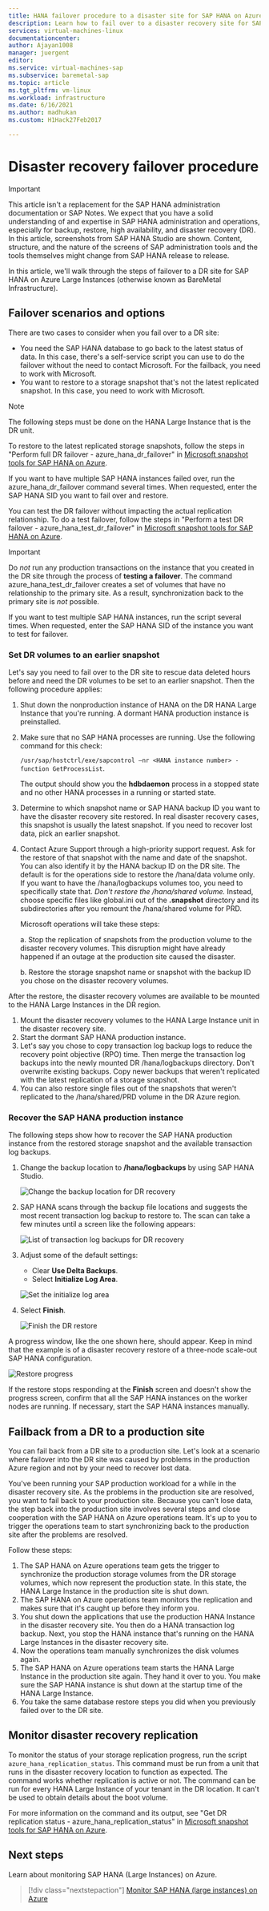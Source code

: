 ```yaml
---
title: HANA failover procedure to a disaster site for SAP HANA on Azure (Large Instances) | Microsoft Docs
description: Learn how to fail over to a disaster recovery site for SAP HANA on Azure (Large Instances).
services: virtual-machines-linux
documentationcenter:
author: Ajayan1008
manager: juergent
editor:
ms.service: virtual-machines-sap
ms.subservice: baremetal-sap
ms.topic: article
ms.tgt_pltfrm: vm-linux
ms.workload: infrastructure
ms.date: 6/16/2021
ms.author: madhukan
ms.custom: H1Hack27Feb2017

---
```

# Disaster recovery failover procedure

>[!IMPORTANT]
>This article isn't a replacement for the SAP HANA administration documentation or SAP Notes. We expect that you have a solid understanding of and expertise in SAP HANA administration and operations, especially for backup, restore, high availability, and disaster recovery (DR). In this article, screenshots from SAP HANA Studio are shown. Content, structure, and the nature of the screens of SAP administration tools and the tools themselves might change from SAP HANA release to release.

In this article, we'll walk through the steps of failover to a DR site for SAP HANA on Azure Large Instances (otherwise known as BareMetal Infrastructure). 

## Failover scenarios and options

There are two cases to consider when you fail over to a DR site:

- You need the SAP HANA database to go back to the latest status of data. In this case, there's a self-service script you can use to do the failover without the need to contact Microsoft. For the failback, you need to work with Microsoft.
- You want to restore to a storage snapshot that's not the latest replicated snapshot. In this case, you need to work with Microsoft. 

>[!NOTE]
>The following steps must be done on the HANA Large Instance that is the DR unit. 
 
To restore to the latest replicated storage snapshots, follow the steps in "Perform full DR failover - azure_hana_dr_failover" in [Microsoft snapshot tools for SAP HANA on Azure](https://github.com/Azure/hana-large-instances-self-service-scripts/blob/master/snapshot_tools_v4.3/Microsoft%20Snapshot%20Tools%20for%20SAP%20HANA%20on%20Azure%20v4.3.pdf). 

If you want to have multiple SAP HANA instances failed over, run the azure_hana_dr_failover command several times. When requested, enter the SAP HANA SID you want to fail over and restore. 


You can test the DR failover without impacting the actual replication relationship. To do a test failover, follow the steps in "Perform a test DR failover - azure_hana_test_dr_failover" in [Microsoft snapshot tools for SAP HANA on Azure](https://github.com/Azure/hana-large-instances-self-service-scripts/blob/master/snapshot_tools_v4.3/Microsoft%20Snapshot%20Tools%20for%20SAP%20HANA%20on%20Azure%20v4.3.pdf). 

>[!IMPORTANT]
>Do *not* run any production transactions on the instance that you created in the DR site through the process of **testing a failover**. The command azure_hana_test_dr_failover creates a set of volumes that have no relationship to the primary site. As a result, synchronization back to the primary site is *not* possible. 

If you want to test multiple SAP HANA instances, run the script several times. When requested, enter the SAP HANA SID of the instance you want to test for failover. 

### Set DR volumes to an earlier snapshot

Let's say you need to fail over to the DR site to rescue data deleted hours before and need the DR volumes to be set to an earlier snapshot. Then the following procedure applies: 

1. Shut down the nonproduction instance of HANA on the DR HANA Large Instance that you're running. A dormant HANA production instance is preinstalled.
1. Make sure that no SAP HANA processes are running. Use the following command for this check:

      `/usr/sap/hostctrl/exe/sapcontrol –nr <HANA instance number> - function GetProcessList`.

      The output should show you the **hdbdaemon** process in a stopped state and no other HANA processes in a running or started state.
1. Determine to which snapshot name or SAP HANA backup ID you want to have the disaster recovery site restored. In real disaster recovery cases, this snapshot is usually the latest snapshot. If you need to recover lost data, pick an earlier snapshot.
1. Contact Azure Support through a high-priority support request. Ask for the restore of that snapshot with the name and date of the snapshot. You can also identify it by the HANA backup ID on the DR site. The default is for the operations side to restore the /hana/data volume only. If you want to have the /hana/logbackups volumes too, you need to specifically state that. *Don't restore the /hana/shared volume.* Instead, choose specific files like global.ini out of the **.snapshot** directory and its subdirectories after you remount the /hana/shared volume for PRD. 

   Microsoft operations will take these steps:

   a. Stop the replication of snapshots from the production volume to the disaster recovery volumes. This disruption might have already happened if an outage at the production site caused the disaster.
   
   b. Restore the storage snapshot name or snapshot with the backup ID you chose on the disaster recovery volumes.
   
After the restore, the disaster recovery volumes are available to be mounted to the HANA Large Instances in the DR region.
      
1. Mount the disaster recovery volumes to the HANA Large Instance unit in the disaster recovery site. 
1. Start the dormant SAP HANA production instance.
1. Let's say you chose to copy transaction log backup logs to reduce the recovery point objective (RPO) time. Then merge the transaction log backups into the newly mounted DR /hana/logbackups directory. Don't overwrite existing backups. Copy newer backups that weren't replicated with the latest replication of a storage snapshot.
1. You can also restore single files out of the snapshots that weren't replicated to the /hana/shared/PRD volume in the DR Azure region.

### Recover the SAP HANA production instance

The following steps show how to recover the SAP HANA production instance from the restored storage snapshot and the available transaction log backups.

1. Change the backup location to **/hana/logbackups** by using SAP HANA Studio.

   ![Change the backup location for DR recovery](./media/hana-overview-high-availability-disaster-recovery/change_backup_location_dr1.png)

1. SAP HANA scans through the backup file locations and suggests the most recent transaction log backup to restore to. The scan can take a few minutes until a screen like the following appears:

   ![List of transaction log backups for DR recovery](./media/hana-overview-high-availability-disaster-recovery/backup_list_dr2.PNG)

1. Adjust some of the default settings:

      - Clear **Use Delta Backups**.
      - Select **Initialize Log Area**.

   ![Set the initialize log area](./media/hana-overview-high-availability-disaster-recovery/initialize_log_dr3.PNG)

1. Select **Finish**.

   ![Finish the DR restore](./media/hana-overview-high-availability-disaster-recovery/finish_dr4.PNG)

A progress window, like the one shown here, should appear. Keep in mind that the example is of a disaster recovery restore of a three-node scale-out SAP HANA configuration.

![Restore progress](./media/hana-overview-high-availability-disaster-recovery/restore_progress_dr5.PNG)

If the restore stops responding at the **Finish** screen and doesn't show the progress screen, confirm that all the SAP HANA instances on the worker nodes are running. If necessary, start the SAP HANA instances manually.


## Failback from a DR to a production site

You can fail back from a DR site to a production site. Let's look at a scenario where failover into the DR site was caused by problems in the production Azure region and not by your need to recover lost data. 

You've been running your SAP production workload for a while in the disaster recovery site. As the problems in the production site are resolved, you want to fail back to your production site. Because you can't lose data, the step back into the production site involves several steps and close cooperation with the SAP HANA on Azure operations team. It's up to you to trigger the operations team to start synchronizing back to the production site after the problems are resolved.

Follow these steps:

1. The SAP HANA on Azure operations team gets the trigger to synchronize the production storage volumes from the DR storage volumes, which now represent the production state. In this state, the HANA Large Instance in the production site is shut down.
1. The SAP HANA on Azure operations team monitors the replication and makes sure that it's caught up before they inform you.
1. You shut down the applications that use the production HANA Instance in the disaster recovery site. You then do a HANA transaction log backup. Next, you stop the HANA instance that's running on the HANA Large Instances in the disaster recovery site.
1. Now the operations team manually synchronizes the disk volumes again.
1. The SAP HANA on Azure operations team starts the HANA Large Instance in the production site again. They hand it over to you. You make sure the SAP HANA instance is shut down at the startup time of the HANA Large Instance.
1. You take the same database restore steps you did when you previously failed over to the DR site.

## Monitor disaster recovery replication

To monitor the status of your storage replication progress, run the script `azure_hana_replication_status`. This command must be run from a unit that runs in the disaster recovery location to function as expected. The command works whether replication is active or not. The command can be run for every HANA Large Instance of your tenant in the DR location. It can't be used to obtain details about the boot volume. 

For more information on the command and its output, see "Get DR replication status - azure_hana_replication_status" in [Microsoft snapshot tools for SAP HANA on Azure](https://github.com/Azure/hana-large-instances-self-service-scripts/blob/master/snapshot_tools_v4.3/Microsoft%20Snapshot%20Tools%20for%20SAP%20HANA%20on%20Azure%20v4.3.pdf).


## Next steps

Learn about monitoring SAP HANA (Large Instances) on Azure.

> [!div class="nextstepaction"]
> [Monitor SAP HANA (large instances) on Azure](troubleshooting-monitoring.md)
